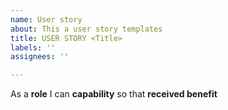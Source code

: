 ```yaml
---
name: User story
about: This a user story templates
title: USER STORY <Title>
labels: ''
assignees: ''

---
```


As a **role** I can **capability** so that **received benefit**
